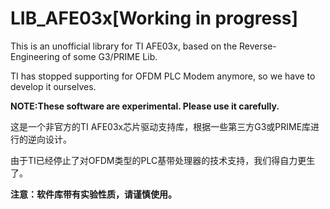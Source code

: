 # LIB_AFE03x[Working in progress]
 This is an unofficial library for TI AFE03x, based on the Reverse-Engineering of some G3/PRIME Lib.
 
 TI has stopped supporting for OFDM PLC Modem anymore, so we have to develop it ourselves.
 
 **NOTE:These software are experimental. Please use it carefully.**
 
 这是一个非官方的TI AFE03x芯片驱动支持库，根据一些第三方G3或PRIME库进行的逆向设计。
 
 由于TI已经停止了对OFDM类型的PLC基带处理器的技术支持，我们得自力更生了。
 
 **注意：软件库带有实验性质，请谨慎使用。**